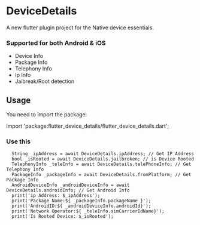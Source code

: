 # DeviceDetails

A new flutter plugin project for the Native device essentials.

### Supported for both Android & iOS

* Device Info
* Package Info
* Telephony Info
* Ip Info
* Jaibreak/Root detection

## Usage

You need to import the package:

import 'package:flutter_device_details/flutter_device_details.dart';

### Use this
```
  String _ipAddress = await DeviceDetails.ipAddress; // Get IP Address
  bool _isRooted = await DeviceDetails.jailbroken; // is Device Rooted
  TelephonyInfo _teleInfo = await DeviceDetails.telePhoneInfo; // Get Telephony Info
  PackageInfo _packageInfo = await DeviceDetails.fromPlatform; // Get Package Info
  AndroidDeviceInfo _androidDeviceInfo = await DeviceDetails.androidInfo; // Get Android Info
  print('ip Address: $_ipAddress');
  print('Package Name:${ _packageInfo.packageName }');
  print('AndroidID:${ _androidDeviceInfo.androidId}');
  print('Network Operator:${ _teleInfo.simCarrierIdName}');
  print('Is Rooted Device: $_isRooted');
```
